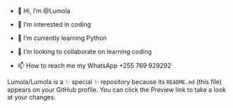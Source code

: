 - 👋 Hi, I’m @Lumola
- 👀 I’m interested in coding
- 🌱 I’m currently learning Python
- 💞️ I’m looking to collaborate on learning coding

- 📫 How to reach me my WhatsApp +255 769 929292

Lumola/Lumola is a ✨ special ✨ repository because its `README.md` (this file) appears on your GitHub profile.
You can click the Preview link to take a look at your changes.
